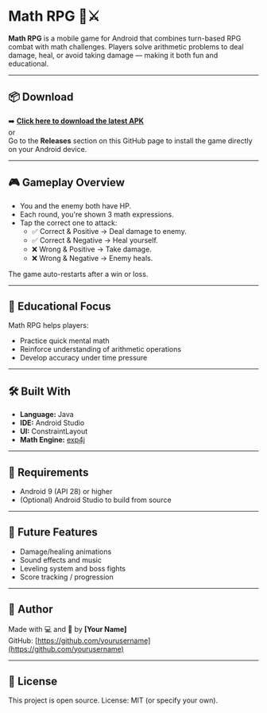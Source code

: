 # Math RPG 📱⚔️

**Math RPG** is a mobile game for Android that combines turn-based RPG combat with math challenges. Players solve arithmetic problems to deal damage, heal, or avoid taking damage — making it both fun and educational.

---

## 📦 Download

➡️ [**Click here to download the latest APK**](https://github.com/yourusername/math-rpg/releases)  
or  
Go to the **Releases** section on this GitHub page to install the game directly on your Android device.

---

## 🎮 Gameplay Overview

- You and the enemy both have HP.
- Each round, you're shown 3 math expressions.
- Tap the correct one to attack:
  - ✅ Correct & Positive → Deal damage to enemy.
  - ✅ Correct & Negative → Heal yourself.
  - ❌ Wrong & Positive → Take damage.
  - ❌ Wrong & Negative → Enemy heals.

The game auto-restarts after a win or loss.

---

## 🎯 Educational Focus

Math RPG helps players:
- Practice quick mental math
- Reinforce understanding of arithmetic operations
- Develop accuracy under time pressure

---

## 🛠️ Built With

- **Language:** Java
- **IDE:** Android Studio
- **UI:** ConstraintLayout
- **Math Engine:** [exp4j](https://www.objecthunter.net/exp4j/)

---

## 📱 Requirements

- Android 9 (API 28) or higher
- (Optional) Android Studio to build from source

---

## 🧪 Future Features

- Damage/healing animations
- Sound effects and music
- Leveling system and boss fights
- Score tracking / progression

---

## 👤 Author

Made with 💻 and 🔢 by **[Your Name]**  
GitHub: [https://github.com/yourusername](https://github.com/yourusername)

---

## 📄 License

This project is open source. License: MIT (or specify your own).

